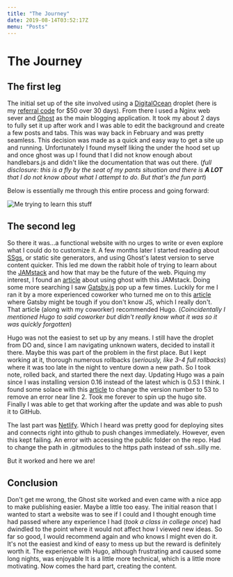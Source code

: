 ```yaml
---
title: "The Journey"
date: 2019-08-14T03:52:17Z
menu: "Posts"
---
```


# The Journey

## The first leg

The initial set up of the site involved using a [DigitalOcean](https://www.digitalocean.com/) droplet (here is my [referral code](https://m.do.co/c/e7cce98bebca) for $50 over 30 days). From there I used a Nginx web sever and [Ghost](https://ghost.org/) as the main blogging application. It took my about 2 days to fully set it up after work and I was able to edit the  background and create a few posts and tabs. This was way back in February and was pretty seamless. This decision was made as a quick and easy way to get a site up and running. Unfortunately I found myself liking the under the hood set up and once ghost was up I found that I did not know enough about handlebars.js and didn't like the documentation that was out there. (_full disclosure: this is a fly by the seat of my pants situation and there is ***A LOT*** that I do not know about what I attempt to do. But that's the fun part_)

Below is essentially me through this entire process and going forward:

![Me trying to learn this stuff](/post/images/community_chaos.gif)

## The second leg

So there it was...a functional website with no urges to write or even explore what I could do to customize it. A few months later I started reading about [SSgs](https://www.staticgen.com/), or static site generators, and using Ghost's latest version to serve content quicker. This led me down the rabbit hole of trying to learn about the [JAMstack](https://jamstack.org) and how that may be the future of the web. Piquing my interest, I found an [article](https://ghost.org/blog/jamstack/) about using ghost with this JAMstack. Doing some more searching I saw [Gatsby.js](https://www.gatsbyjs.org/) pop up a few times. Luckily for me I ran it by a more experienced coworker who turned me on to this [article](https://brycewray.com/posts/2019/07/why-staying-with-hugo/) where Gatsby might be tough if you don't know JS, which I really don't. That article (along with my coworker) recommended Hugo. (_Coincidentally I mentioned Hugo to said coworker but didn't really know what it was so  it was quickly forgotten_)

Hugo was not the easiest to set up by any means. I still have the droplet from DO and, since I am navigating unknown waters, decided to install it there. Maybe this was part of the problem in the first place. But I kept working at it, thorough numerous rollbacks (_seriously, like 3-4 full rollbacks_) where it was too late in the night to venture down a new path. So I took note, rolled back, and started there the next day. Updating Hugo was a pain since I was installing version 0.16 instead of the latest which is 0.53 I think. I found some solace with this [article](https://computingforgeeks.com/how-to-install-hugo-on-ubuntu-18-04-lts/) to change the version number to 53 to remove an error near line 2. Took me forever to spin up the hugo site. Finally I was able to get that working after the update and was able to push it to GitHub.

The last part was [Netlify](https://app.netlify.com/). Which I heard was pretty good for deploying sites and connects right into github to push changes immediately. However, even this kept failing. An error with accessing the public folder on the repo. Had to change the path in .gitmodules to the https path instead of ssh..silly me.

But it worked and here we are!

## Conclusion

Don't get me wrong, the Ghost site worked and even came with a nice app to make publishing easier. Maybe a little too easy. The initial reason that I wanted to start a website was to see if I could and I thought enough time had passed where any experience I had (_took a class in college once_) had dwindled to the point where it would not affect how I viewed new ideas. So far so good, I would recommend again and who knows I might even do it. It's not the easiest and kind of easy to mess up but the reward is definitely worth it. The experience with Hugo, although frustrating and caused some long nights, was enjoyable It is a little more technical, which is a little more motivating. Now comes the hard part, creating the content.
